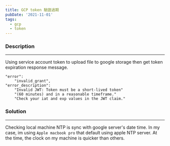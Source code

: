 ```yaml
---
title: GCP token 驗證過期
pubDate: '2021-11-01'
tags: 
  - gcp
  - token 
---
```


### Description
---
Using service account token to upload file to google storage then get token expiration response message.


```
"error":
    "invalid_grant",
"error_description":
    "Invalid JWT: Token must be a short-lived token"
    "(60 minutes) and in a reasonable timeframe."
    "Check your iat and exp values in the JWT claim."
```

### Solution
---
Checking local machine NTP is sync with google server's date time. In my case, im using `Apple macbook pro` that default using apple NTP server. At the time, the clock on my machine is quicker than others.